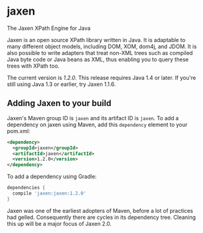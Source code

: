 # jaxen
The Jaxen XPath Engine for Java

Jaxen is an open source XPath library written in Java.
It is adaptable to many different object models, including
DOM, XOM, dom4j, and JDOM. It is also possible to write
adapters that treat non-XML trees such as compiled Java byte code
or Java beans as XML, thus enabling you to query these trees with XPath too.

The current version is *1.2.0*. This release requires Java 1.4 or later.
If you're still using Java 1.3 or earlier, try Jaxen 1.1.6. 

## Adding Jaxen to your build

Jaxen's Maven group ID is `jaxen` and its artifact ID is `jaxen`. To add a dependency on jaxen using Maven, add this `dependency` element to your pom.xml:

```xml
<dependency>
  <groupId>jaxen</groupId>
  <artifactId>jaxen</artifactId>
  <version>1.2.0</version>
</dependency>
```

To add a dependency using Gradle:

```gradle
dependencies {
  compile 'jaxen:jaxen:1.2.0'
}
```

Jaxen was one of the earliest adopters of Maven, before a lot of practices had gelled. Consequently there are cycles in its dependency tree. Cleaning this up will be a major focus of Jaxen 2.0. 

